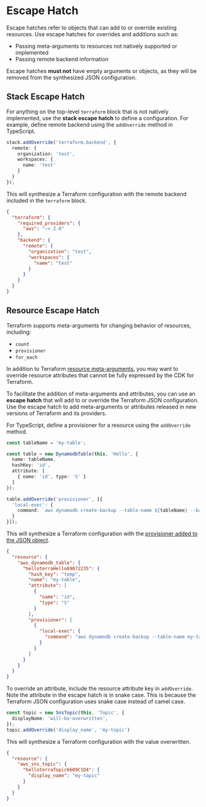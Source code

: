 # Escape Hatch

Escape hatches refer to objects that can add to or override existing resources.
Use escape hatches for overrides and additions such as:

- Passing meta-arguments to resources not natively supported or implemented
- Passing remote backend information

Escape hatches **must not** have empty arguments or objects, as they will be
removed from the synthesized JSON configuration. 

## Stack Escape Hatch

For anything on the top-level `terraform` block that is not natively
implemented, use the **stack escape hatch** to define a configuration. For example,
define remote backend using the `addOverride` method in TypeScript.

```typescript
stack.addOverride('terraform.backend', {
  remote: {
    organization: 'test',
    workspaces: {
      name: 'test'
    }
  }
});
```

This will synthesize a Terraform configuration with the remote backend included in
the `terraform` block.

```json
{
  "terraform": {
    "required_providers": {
      "aws": "~> 2.0"
    },
    "backend": {
      "remote": {
        "organization": "test",
        "workspaces": {
          "name": "test"
        }
      }
    }
  }
}
```

## Resource Escape Hatch

Terraform supports meta-arguments for changing behavior of resources, including:

- `count`
- `provisioner`
- `for_each`

In addition to Terraform [resource meta-arguments](https://www.terraform.io/docs/configuration/resources.html#meta-arguments),
you may want to override resource attributes that cannot be fully expressed by the CDK for Terraform.

To facilitate the addition of meta-arguments and attributes, you can use an **escape hatch** that will add to
or override the Terraform JSON configuration. Use the escape hatch to add meta-arguments or attributes released
in new versions of Terraform and its providers.

For TypeScript, define a provisioner for a resource using the `addOverride` method.

```typescript
const tableName = 'my-table';

const table = new DynamodbTable(this, 'Hello', {
  name: tableName,
  hashKey: 'id',
  attribute: [
    { name: 'id', type: 'S' }
  ]
});

table.addOverride('provisioner', [{
  'local-exec': {
    command: `aws dynamodb create-backup --table-name ${tableName} --backup-name ${tableName}-backup`
  }
}]);
```

This will synthesize a Terraform configuration with the [provisioner added to the JSON object](https://www.terraform.io/docs/configuration/syntax-json.html#nested-block-mapping).

```json
{
  "resource": {
    "aws_dynamodb_table": {
      "helloterraHello69872235": {
        "hash_key": "temp",
        "name": "my-table",
        "attribute": [
          {
            "name": "id",
            "type": "S"
          }
        ],
        "provisioner": [
          {
            "local-exec": {
              "command": "aws dynamodb create-backup --table-name my-table --backup-name my-table-backup"
            }
          }
        ]
      }
    }
  }
}
```

To override an attribute, include the resource attribute key in `addOverride`. Note the attribute in the 
escape hatch is in snake case. This is because the Terraform JSON configuration uses snake case instead of
camel case.

```typescript
const topic = new SnsTopic(this, 'Topic', {
  displayName: 'will-be-overwritten',
});
topic.addOverride('display_name', 'my-topic')
```

This will synthesize a Terraform configuration with the value overwritten.

```json
{
  "resource": {
    "aws_sns_topic": {
      "helloterraTopic6609C1D4": {
        "display_name": "my-topic"
      }
    }
  }
}
```
